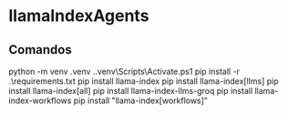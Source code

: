# llamaIndexAgents

## Comandos
python -m venv .venv
.\.venv\Scripts\Activate.ps1 
pip install -r .\requirements.txt
pip install llama-index
pip install llama-index[llms]
pip install llama-index[all]
pip install llama-index-llms-groq
pip install llama-index-workflows
pip install "llama-index[workflows]"